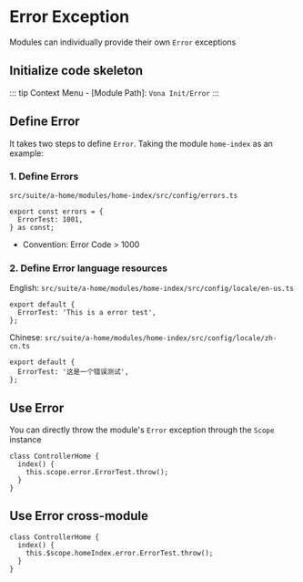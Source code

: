 # Error Exception

Modules can individually provide their own `Error` exceptions

## Initialize code skeleton

::: tip
Context Menu - [Module Path]: `Vona Init/Error`
:::

## Define Error

It takes two steps to define `Error`. Taking the module `home-index` as an example:

### 1. Define Errors

`src/suite/a-home/modules/home-index/src/config/errors.ts`

```typescript{2}
export const errors = {
  ErrorTest: 1001,
} as const;
```

- Convention: Error Code > 1000

### 2. Define Error language resources

English: `src/suite/a-home/modules/home-index/src/config/locale/en-us.ts`

```typescript{2}
export default {
  ErrorTest: 'This is a error test',
};
```

Chinese: `src/suite/a-home/modules/home-index/src/config/locale/zh-cn.ts`

```typescript{2}
export default {
  ErrorTest: '这是一个错误测试',
};
```

## Use Error

You can directly throw the module's `Error` exception through the `Scope` instance

```typescript{3}
class ControllerHome {
  index() {
    this.scope.error.ErrorTest.throw();
  }
}
```

## Use Error cross-module

```typescript{3}
class ControllerHome {
  index() {
    this.$scope.homeIndex.error.ErrorTest.throw();
  }
}
```
